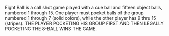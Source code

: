 Eight Ball is a call shot game played with a cue ball and fifteen object balls, numbered 1 through 15. 
One player must pocket balls of the group numbered 1 through 7 (solid colors), while the other player has 9 thru 15 (stripes). 
THE PLAYER POCKETING HIS GROUP FIRST AND THEN LEGALLY POCKETING THE 8-BALL WINS THE GAME.
